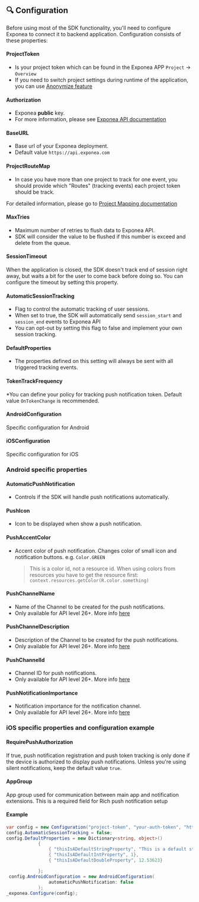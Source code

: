 

## 🔍 Configuration

Before using most of the SDK functionality, you'll need to configure Exponea to connect it to backend application. Configuration consists of these properties:

#### ProjectToken

* Is your project token which can be found in the Exponea APP ```Project``` -> ```Overview```
* If you need to switch project settings during runtime of the application, you can use [Anonymize feature](./ANONYMIZE.md)

#### Authorization

* Exponea **public** key.
* For more information, please see [Exponea API documentation](https://docs.exponea.com/reference#access-keys)

#### BaseURL

* Base url of your Exponea deployment.
* Default value `https://api.exponea.com`

#### ProjectRouteMap

* In case you have more than one project to track for one event, you should provide which "Routes" (tracking events) each project token should be track.

For detailed information, please go to [Project Mapping documentation](../Documentation/PROJECT_MAPPING.md)

#### MaxTries

* Maximum number of retries to flush data to Exponea API.
* SDK will consider the value to be flushed if this number is exceed and delete from the queue.

#### SessionTimeout

When the application is closed, the SDK doesn't track end of session right away, but waits a bit for the user to come back before doing so. You can configure the timeout by setting this property.

#### AutomaticSessionTracking

* Flag to control the automatic tracking of user sessions.
* When set to true, the SDK will
automatically send `session_start` and `session_end` events to Exponea API
* You can opt-out by setting this flag to false and implement your own session tracking.

#### DefaultProperties

* The properties defined on this setting will always be sent with all triggered tracking events. 

#### TokenTrackFrequency

*You can define your policy for tracking push notification token. Default value `OnTokenChange` is recommended.

#### AndroidConfiguration
 Specific configuration for Android

#### iOSConfiguration
Specific configuration for iOS


### Android specific properties 

#### AutomaticPushNotification

* Controls if the SDK will handle push notifications automatically.

#### PushIcon

* Icon to be displayed when show a push notification.

#### PushAccentColor

* Accent color of push notification. Changes color of small icon and notification buttons. e.g. `Color.GREEN`
    > This is a color id, not a resource id. When using colors from resources you have to get the resource first: `context.resources.getColor(R.color.something)`

#### PushChannelName

* Name of the Channel to be created for the push notifications.
* Only available for API level 26+. More info [here](https://developer.android.com/training/notify-user/channels)

#### PushChannelDescription

* Description of the Channel to be created for the push notifications.
* Only available for API level 26+. More info [here](https://developer.android.com/training/notify-user/channels)

#### PushChannelId

* Channel ID for push notifications.
* Only available for API level 26+. More info [here](https://developer.android.com/training/notify-user/channels)

#### PushNotificationImportance

* Notification importance for the notification channel.
* Only available for API level 26+. More info [here](https://developer.android.com/training/notify-user/channels)

### iOS specific properties and configuration example

#### RequirePushAuthorization 
If true, push notification registration and push token tracking is only done if the device is authorized to display push notifications. Unless you're using silent notifications, keep the default value `true`.

#### AppGroup
 App group used for communication between main app and notification extensions. This is a required field for Rich push notification setup


#### Example
``` csharp
var config = new Configuration("project-token", "your-auth-token", "https://api.exponea.com");
config.AutomaticSessionTracking = false;
config.DefaultProperties = new Dictionary<string, object>()
            {
                { "thisIsADefaultStringProperty", "This is a default string value" },
                { "thisIsADefaultIntProperty", 1},
                { "thisIsADefaultDoubleProperty", 12.53623}

            };
 config.AndroidConfiguration = new AndroidConfiguration(
                automaticPushNotification: false
            );
_exponea.Configure(config);
```